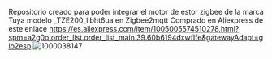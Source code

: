 Repositorio creado para poder integrar el motor de estor zigbee de la marca Tuya modelo _TZE200_libht6ua en Zigbee2mqtt 
Comprado en Aliexpress de este enlace https://es.aliexpress.com/item/1005005574510278.html?spm=a2g0o.order_list.order_list_main.39.60b6194dxwfIfe&gatewayAdapt=glo2esp
![1000038147](https://github.com/javilopezalarcon/Blind-motor-_TZE200_libht6ua-z2m/assets/77857755/93747a58-4d23-4efe-88ed-e15e599b6521)
